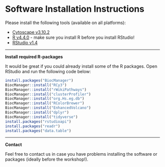 # Software Installation Instructions

Please install the following tools (available on all platforms):
* [Cytoscape v3.10.2](https://cytoscape.org/)
* [R v4.4.0](https://cloud.r-project.org/) - make sure you install R before you install RStudio!
* [RStudio v1.4](https://www.rstudio.com/products/rstudio/download/#download)

<hr/>

**Install required R-packages**

It would be great if you could already install some of the R packages. Open RStudio and run the following code below: 

```R
install.packages("BiocManager")
BiocManager::install("RCy3") 
BiocManager::install("rWikiPathways") 
BiocManager::install("clusterProfiler") 
BiocManager::install("org.Hs.eg.db") 
BiocManager::install("RColorBrewer") 
BiocManager::install("EnhancedVolcano") 
BiocManager::install("dplyr") 
BiocManager::install("tidyverse") 
install.packages("rstudioapi") 
install.packages("readr") 
install.packages("data.table")
```

<hr/>

**Contact**

Feel free to contact us in case you have problems installing the software or packages (ideally before the workshop!).
